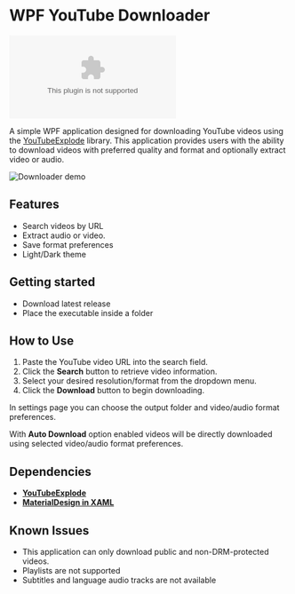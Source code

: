 # WPF YouTube Downloader

![](https://img.shields.io/github/downloads/Ales315/YoutubeDownloader/YoutubeDownloader.exe?style=flat&label=Downloads
)


A simple WPF application designed for downloading YouTube videos using the [YouTubeExplode](https://github.com/Tyrrrz/YouTubeExplode) library. 
This application provides users with the ability to download videos with preferred quality and format and optionally extract video or audio. 

![Downloader demo](https://github.com/user-attachments/assets/0bb0011a-2270-4c35-a9ef-3c24dd0e3efc)


## Features

- Search videos by URL
- Extract audio or video.
- Save format preferences
- Light/Dark theme

## Getting started
- Download latest release
- Place the executable inside a folder
  
## How to Use
1. Paste the YouTube video URL into the search field.
3. Click the **Search** button to retrieve video information.
4. Select your desired resolution/format from the dropdown menu.
5. Click the **Download** button to begin downloading.

In settings page you can choose the output folder and video/audio format preferences.

With **Auto Download** option enabled videos will be directly downloaded using selected video/audio format preferences.

## Dependencies

- **[YouTubeExplode](https://www.nuget.org/packages/YouTubeExplode)**
- **[MaterialDesign in XAML](https://github.com/MaterialDesignInXAML/MaterialDesignInXamlToolkit)**

## Known Issues

- This application can only download public and non-DRM-protected videos.
- Playlists are not supported
- Subtitles and language audio tracks are not available


